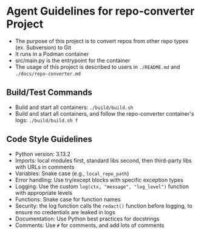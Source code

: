 # Agent Guidelines for repo-converter Project
- The purpose of this project is to convert repos from other repo types (ex. Subversion) to Git
- It runs in a Podman container
- src/main.py is the entrypoint for the container
- The usage of this project is described to users in `./README.md` and `./docs/repo-converter.md`

## Build/Test Commands
- Build and start all containers: `./build/build.sh`
- Build and start all containers, and follow the repo-converter container's logs: `./build/build.sh f`

## Code Style Guidelines
- Python version: 3.13.2
- Imports: local modules first, standard libs second, then third-party libs with URLs in comments
- Variables: Snake case (e.g., `local_repo_path`)
- Error handling: Use try/except blocks with specific exception types
- Logging: Use the custom `log(ctx, "message", "log_level")` function with appropriate levels
- Functions: Snake case for function names
- Security: the log function calls the `redact()` function before logging, to ensure no credentials are leaked in logs
- Documentation: Use Python best practices for docstrings
- Comments: Use `#` for comments, and add lots of comments
